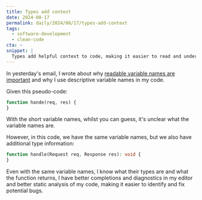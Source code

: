```yaml
---
title: Types add context
date: 2024-08-17
permalink: daily/2024/08/17/types-add-context
tags:
  - software-development
  - clean-code
cta: ~
snippet: |
  Types add helpful context to code, making it easier to read and understand.
---
```


In yesterday's email, I wrote about why [readable variable names are important][0] and why I use descriptive variable names in my code.

Given this pseudo-code:

```php
function hande(req, res) {
}
```

With the short variable names, whilst you can guess, it's unclear what the variable names are.

However, in this code, we have the same variable names, but we also have additional type information:

```php
function handle(Request req, Response res): void {
}
```

Even with the same variable names, I know what their types are and what the function returns, I have better completions and diagnostics in my editor and better static analysis of my code, making it easier to identify and fix potential bugs.

[0]: {{site.url}}/daily/2024/08/16/what-are-err--req-and-res
